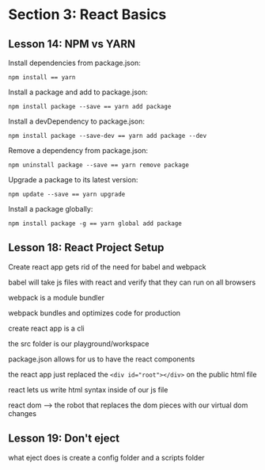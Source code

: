 # Section 3: React Basics

## Lesson 14: NPM vs YARN

Install dependencies from package.json:
```
npm install == yarn
```


Install a package and add to package.json:
```
npm install package --save == yarn add package
```


Install a devDependency to package.json:
```
npm install package --save-dev == yarn add package --dev
```


Remove a dependency from package.json:
```
npm uninstall package --save == yarn remove package
```


Upgrade a package to its latest version:
```
npm update --save == yarn upgrade
```


Install a package globally:

```
npm install package -g == yarn global add package
```

## Lesson 18: React Project Setup

Create react app gets rid of the need for babel and webpack

babel will take js files with react and verify that they can run on all browsers

webpack is a module bundler

webpack bundles and optimizes code for production

create react app is a cli

the src folder is our playground/workspace

package.json allows for us to have the react components

the react app just replaced the `<div id="root"></div>` on the public html file

react lets us write html syntax inside of our js file

react dom --> the robot that replaces the dom pieces with our virtual dom changes

## Lesson 19: Don't eject

what eject does is create a config folder and a scripts folder